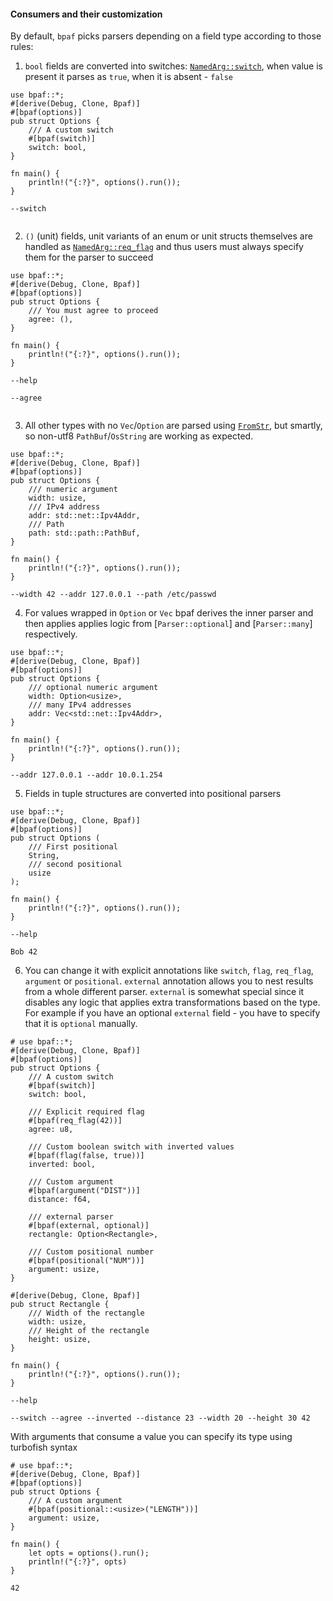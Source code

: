 #### Consumers and their customization

By default, `bpaf` picks parsers depending on a field type according to those rules:

1. `bool` fields are converted into switches: [`NamedArg::switch`](crate::parsers::NamedArg::switch), when
   value is present it parses as `true`, when it is absent - `false`

```rust,id:1
use bpaf::*;
#[derive(Debug, Clone, Bpaf)]
#[bpaf(options)]
pub struct Options {
    /// A custom switch
    #[bpaf(switch)]
    switch: bool,
}

fn main() {
    println!("{:?}", options().run());
}
```

```run,id:1
--switch
```

```run,id:1

```



2. `()` (unit) fields, unit variants of an enum or unit structs themselves are handled as
   [`NamedArg::req_flag`](crate::parsers::NamedArg::req_flag) and thus users must always specify
   them for the parser to succeed


```rust,id:2
use bpaf::*;
#[derive(Debug, Clone, Bpaf)]
#[bpaf(options)]
pub struct Options {
    /// You must agree to proceed
    agree: (),
}

fn main() {
    println!("{:?}", options().run());
}
```


```run,id:2
--help
```

```run,id:2
--agree
```

```run,id:2

```

3. All other types with no `Vec`/`Option` are parsed using [`FromStr`](std::str::FromStr), but
   smartly, so non-utf8 `PathBuf`/`OsString` are working as expected.

```rust,id:3
use bpaf::*;
#[derive(Debug, Clone, Bpaf)]
#[bpaf(options)]
pub struct Options {
    /// numeric argument
    width: usize,
    /// IPv4 address
    addr: std::net::Ipv4Addr,
    /// Path
    path: std::path::PathBuf,
}

fn main() {
    println!("{:?}", options().run());
}
```

```run,id:3
--width 42 --addr 127.0.0.1 --path /etc/passwd
```


4. For values wrapped in `Option` or `Vec` bpaf derives the inner parser and then applies
   applies logic from [`Parser::optional`] and [`Parser::many`] respectively.

```rust,id:4
use bpaf::*;
#[derive(Debug, Clone, Bpaf)]
#[bpaf(options)]
pub struct Options {
    /// optional numeric argument
    width: Option<usize>,
    /// many IPv4 addresses
    addr: Vec<std::net::Ipv4Addr>,
}

fn main() {
    println!("{:?}", options().run());
}
```

```run,id:4
--addr 127.0.0.1 --addr 10.0.1.254
```

5. Fields in tuple structures are converted into positional parsers


```rust,id:5
use bpaf::*;
#[derive(Debug, Clone, Bpaf)]
#[bpaf(options)]
pub struct Options (
    /// First positional
    String,
    /// second positional
    usize
);

fn main() {
    println!("{:?}", options().run());
}
```

```run,id:5
--help
```

```run,id:5
Bob 42
```

6. You can change it with explicit annotations like `switch`, `flag`, `req_flag`, `argument` or
   `positional`. `external` annotation allows you to nest results from a whole different
   parser. `external` is somewhat special since it disables any logic that applies extra
   transformations based on the type. For example if you have an optional `external` field -
   you have to specify that it is `optional` manually.

```rust,id:6
# use bpaf::*;
#[derive(Debug, Clone, Bpaf)]
#[bpaf(options)]
pub struct Options {
    /// A custom switch
    #[bpaf(switch)]
    switch: bool,

    /// Explicit required flag
    #[bpaf(req_flag(42))]
    agree: u8,

    /// Custom boolean switch with inverted values
    #[bpaf(flag(false, true))]
    inverted: bool,

    /// Custom argument
    #[bpaf(argument("DIST"))]
    distance: f64,

    /// external parser
    #[bpaf(external, optional)]
    rectangle: Option<Rectangle>,

    /// Custom positional number
    #[bpaf(positional("NUM"))]
    argument: usize,
}

#[derive(Debug, Clone, Bpaf)]
pub struct Rectangle {
    /// Width of the rectangle
    width: usize,
    /// Height of the rectangle
    height: usize,
}

fn main() {
    println!("{:?}", options().run());
}
```

```run,id:6
--help
```

```run,id:6
--switch --agree --inverted --distance 23 --width 20 --height 30 42
```

With arguments that consume a value you can specify its type using turbofish syntax

```rust,id:12
# use bpaf::*;
#[derive(Debug, Clone, Bpaf)]
#[bpaf(options)]
pub struct Options {
    /// A custom argument
    #[bpaf(positional::<usize>("LENGTH"))]
    argument: usize,
}

fn main() {
    let opts = options().run();
    println!("{:?}", opts)
}
```

```run,id:12
42
```
